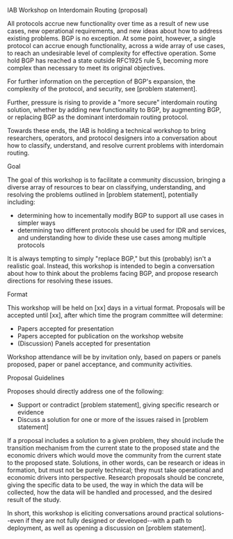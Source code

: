 IAB Workshop on Interdomain Routing
(proposal)

All protocols accrue new functionality over time as a result of new use cases, new operational requirements, and new ideas about how to address existing problems. BGP is no exception. At some point, however, a single protocol can accrue enough functionality, across a wide array of use cases, to reach an undesirable level of complexity for effective operation. Some hold BGP has reached a state outside RFC1925 rule 5, becoming more complex than necessary to meet its original objectives. 

For further information on the perception of BGP's expansion, the complexity of the protocol, and security, see [problem statement].

Further, pressure is rising to provide a "more secure" interdomain routing solution, whether by adding new functionality to BGP, by augmenting BGP, or replacing BGP as the dominant interdomain routing protocol. 

Towards these ends, the IAB is holding a technical workshop to bring researchers, operators, and protocol designers into a conversation about how to classify, understand, and resolve current problems with interdomain routing.

Goal

The goal of this workshop is to facilitate a community discussion, bringing a diverse array of resources to bear on classifying, understanding, and resolving the problems outlined in [problem statement], potentially including:

- determining how to incementally modify BGP to support all use cases in simpler ways
- determining two different protocols should be used for IDR and services, and understanding how to divide these use cases among multiple protocols

It is always tempting to simply "replace BGP," but this (probably) isn't a realistic goal. Instead, this workshop is intended to begin a conversation about how to think about the problems facing BGP, and propose research directions for resolving these issues.

Format

This workshop will be held on [xx] days in a virtual format. Proposals will be accepted until [xx], after which time the program committee will determine:

- Papers accepted for presentation
- Papers accepted for publication on the workshop website
- (Discussion) Panels accepted for presentation

Workshop attendance will be by invitation only, based on papers or panels proposed, paper or panel acceptance, and community activities.

Proposal Guidelines

Proposes should directly address one of the following:

- Support or contradict [problem statement], giving specific research or evidence 
- Discuss a solution for one or more of the issues raised in [problem statement]

If a proposal includes a solution to a given problem, they should include the transition mechanism from the current state to the proposed state and the economic drivers which would move the community from the current state to the proposed state. Solutions, in other words, can be research or ideas in formation, but must not be purely technical; they must take operational and economic drivers into perspective. Research proposals should be concrete, giving the specific data to be used, the way in which the data will be collected, how the data will be handled and processed, and the desired result of the study.

In short, this workshop is eliciting conversations around practical solutions--even if they are not fully designed or developed--with a path to deployment, as well as opening a discussion on [problem statement].

